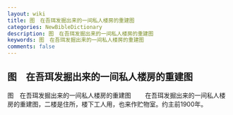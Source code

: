 ```yaml
---
layout: wiki
title: 图　在吾珥发掘出来的一间私人楼房的重建图
categories: NewBibleDictionary
description: 图　在吾珥发掘出来的一间私人楼房的重建图
keywords: 图　在吾珥发掘出来的一间私人楼房的重建图
comments: false
---
```


## 图　在吾珥发掘出来的一间私人楼房的重建图



图　在吾珥发掘出来的一间私人楼房的重建图
　　在吾珥发掘出来的一间私人楼房的重建图，二楼是住所，楼下工人用，也来作贮物室。约主前1900年。





